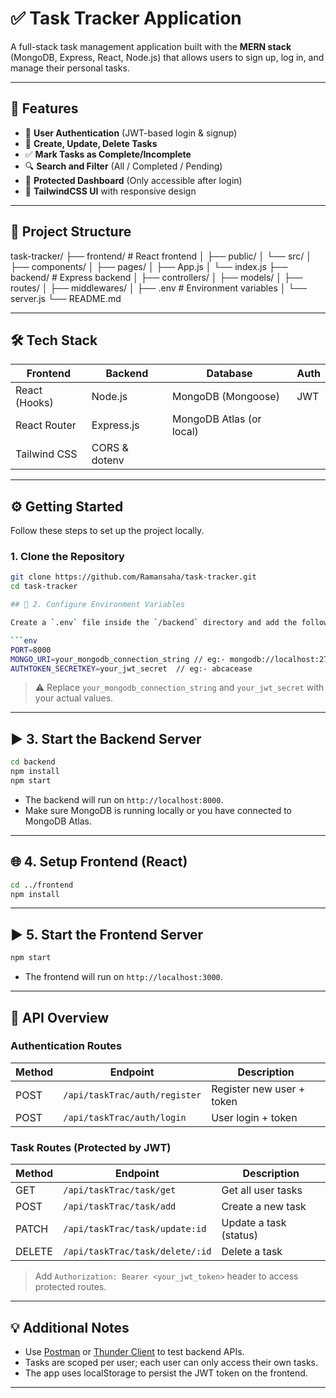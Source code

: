 # ✅ Task Tracker Application

A full-stack task management application built with the **MERN stack** (MongoDB, Express, React, Node.js) that allows users to sign up, log in, and manage their personal tasks.

---

## 🚀 Features

- 🔐 **User Authentication** (JWT-based login & signup)
- 📝 **Create, Update, Delete Tasks**
- ✅ **Mark Tasks as Complete/Incomplete**
- 🔍 **Search and Filter** (All / Completed / Pending)
- 🧠 **Protected Dashboard** (Only accessible after login)
- 💅 **TailwindCSS UI** with responsive design

---

## 📁 Project Structure

task-tracker/
├── frontend/ # React frontend
│ ├── public/
│ └── src/
│ ├── components/
│ ├── pages/
│ ├── App.js
│ └── index.js
├── backend/ # Express backend
│ ├── controllers/
│ ├── models/
│ ├── routes/
│ ├── middlewares/
│ ├── .env # Environment variables
│ └── server.js
└── README.md


---

## 🛠️ Tech Stack

| Frontend | Backend | Database | Auth |
|----------|---------|----------|------|
| React (Hooks) | Node.js | MongoDB (Mongoose) | JWT |
| React Router | Express.js | MongoDB Atlas (or local) | |
| Tailwind CSS | CORS & dotenv |  | |

---

## ⚙️ Getting Started

Follow these steps to set up the project locally.

### 1. Clone the Repository

```bash
git clone https://github.com/Ramansaha/task-tracker.git
cd task-tracker

## 🧪 2. Configure Environment Variables

Create a `.env` file inside the `/backend` directory and add the following:

```env
PORT=8000
MONGO_URI=your_mongodb_connection_string // eg:- mongodb://localhost:27017/tasktracker
AUTHTOKEN_SECRETKEY=your_jwt_secret  // eg:- abcacease
```

> ⚠️ Replace `your_mongodb_connection_string` and `your_jwt_secret` with your actual values.

---

## ▶️ 3. Start the Backend Server

```bash
cd backend
npm install
npm start
```

- The backend will run on `http://localhost:8000`.
- Make sure MongoDB is running locally or you have connected to MongoDB Atlas.

---

## 🌐 4. Setup Frontend (React)

```bash
cd ../frontend
npm install
```

---

## ▶️ 5. Start the Frontend Server

```bash
npm start
```

- The frontend will run on `http://localhost:3000`.

---

## 🔐 API Overview

### Authentication Routes

| Method | Endpoint                      | Description         |
|--------|-------------------------------|---------------------|
| POST   | `/api/taskTrac/auth/register` | Register new user + token  |
| POST   | `/api/taskTrac/auth/login`    | User login + token         |

### Task Routes (Protected by JWT)

| Method | Endpoint                  | Description            |
|--------|---------------------------|------------------------|
| GET    | `/api/taskTrac/task/get`        | Get all user tasks     |
| POST   | `/api/taskTrac/task/add`        | Create a new task      |
| PATCH  | `/api/taskTrac/task/update:id`  | Update a task (status) |
| DELETE | `/api/taskTrac/task/delete/:id` | Delete a task          |

> Add `Authorization: Bearer <your_jwt_token>` header to access protected routes.

---

## 💡 Additional Notes

- Use [Postman](https://www.postman.com/) or [Thunder Client](https://www.thunderclient.com/) to test backend APIs.
- Tasks are scoped per user; each user can only access their own tasks.
- The app uses localStorage to persist the JWT token on the frontend.

---
